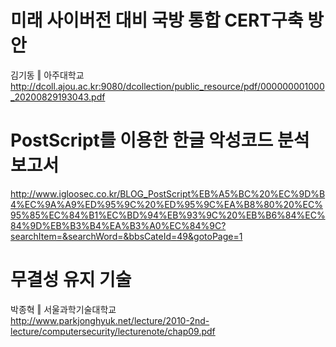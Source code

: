 # 미래 사이버전 대비 국방 통합 CERT구축 방안  
김기동 ‖ 아주대학교  
http://dcoll.ajou.ac.kr:9080/dcollection/public_resource/pdf/000000001000_20200829193043.pdf  
  
  
# PostScript를 이용한 한글 악성코드 분석보고서  
  
http://www.igloosec.co.kr/BLOG_PostScript%EB%A5%BC%20%EC%9D%B4%EC%9A%A9%ED%95%9C%20%ED%95%9C%EA%B8%80%20%EC%95%85%EC%84%B1%EC%BD%94%EB%93%9C%20%EB%B6%84%EC%84%9D%EB%B3%B4%EA%B3%A0%EC%84%9C?searchItem=&searchWord=&bbsCateId=49&gotoPage=1


# 무결성 유지 기술  
박종혁 ‖ 서울과학기술대학교   
http://www.parkjonghyuk.net/lecture/2010-2nd-lecture/computersecurity/lecturenote/chap09.pdf
